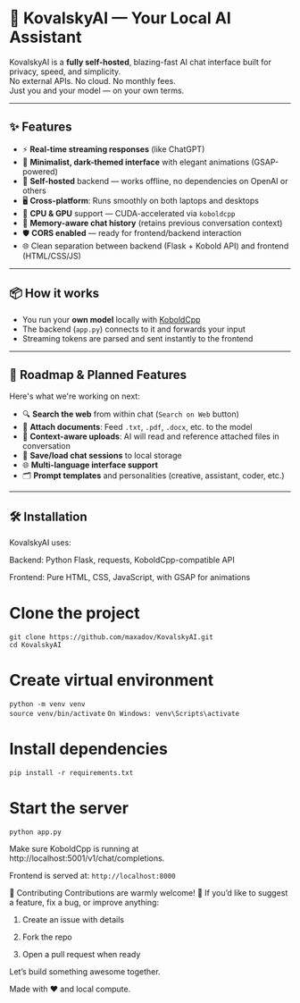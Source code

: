 # 🧠 KovalskyAI — Your Local AI Assistant

KovalskyAI is a **fully self-hosted**, blazing-fast AI chat interface built for privacy, speed, and simplicity.  
No external APIs. No cloud. No monthly fees.  
Just you and your model — on your own terms.

---

## ✨ Features

- ⚡ **Real-time streaming responses** (like ChatGPT)
- 🎨 **Minimalist, dark-themed interface** with elegant animations (GSAP-powered)
- 🧱 **Self-hosted** backend — works offline, no dependencies on OpenAI or others
- 🖥️ **Cross-platform**: Runs smoothly on both laptops and desktops
- 🔁 **CPU & GPU** support — CUDA-accelerated via `koboldcpp`
- 💬 **Memory-aware chat history** (retains previous conversation context)
- 🛡️ **CORS enabled** — ready for frontend/backend interaction
- 🌐 Clean separation between backend (Flask + Kobold API) and frontend (HTML/CSS/JS)

---

## 📦 How it works

- You run your **own model** locally with [KoboldCpp](https://github.com/LostRuins/koboldcpp)
- The backend (`app.py`) connects to it and forwards your input
- Streaming tokens are parsed and sent instantly to the frontend


---

## 🚧 Roadmap & Planned Features

Here's what we're working on next:

- 🔍 **Search the web** from within chat (`Search on Web` button)
- 📎 **Attach documents**: Feed `.txt`, `.pdf`, `.docx`, etc. to the model
- 🧠 **Context-aware uploads**: AI will read and reference attached files in conversation
- 💾 **Save/load chat sessions** to local storage
- 🌐 **Multi-language interface support**
- 🗂️ **Prompt templates** and personalities (creative, assistant, coder, etc.)

---

## 🛠️ Installation
KovalskyAI uses:

Backend: Python Flask, requests, KoboldCpp-compatible API

Frontend: Pure HTML, CSS, JavaScript, with GSAP for animations

# Clone the project
`git clone https://github.com/maxadov/KovalskyAI.git`  
`cd KovalskyAI`

# Create virtual environment
`python -m venv venv`  
`source venv/bin/activate`    `On Windows: venv\Scripts\activate`

# Install dependencies
`pip install -r requirements.txt`

# Start the server
`python app.py`

Make sure KoboldCpp is running at http://localhost:5001/v1/chat/completions.

Frontend is served at: `http://localhost:8000`


🤝 Contributing
Contributions are warmly welcome! 🔧
If you’d like to suggest a feature, fix a bug, or improve anything:

1. Create an issue with details

2. Fork the repo

3. Open a pull request when ready

Let’s build something awesome together.


Made with ❤️ and local compute.
